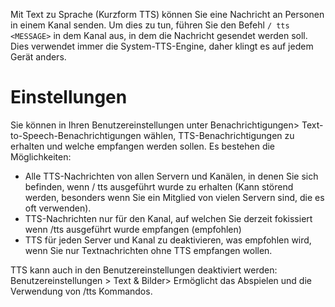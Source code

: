 <!-- TITLE: [DE] Text zu Sprache -->

Mit Text zu Sprache (Kurzform TTS) können Sie eine Nachricht an Personen in einem Kanal senden. Um dies zu tun, führen Sie den Befehl `/ tts <MESSAGE>` in dem Kanal aus, in dem die Nachricht gesendet werden soll. Dies verwendet immer die System-TTS-Engine, daher klingt es auf jedem Gerät anders.

# Einstellungen
Sie können in Ihren Benutzereinstellungen unter Benachrichtigungen> Text-to-Speech-Benachrichtigungen wählen, TTS-Benachrichtigungen zu erhalten und welche empfangen werden sollen. Es bestehen die Möglichkeiten:

* Alle TTS-Nachrichten von allen Servern und Kanälen, in denen Sie sich befinden, wenn / tts ausgeführt wurde zu erhalten (Kann störend werden, besonders wenn Sie ein Mitglied von vielen Servern sind, die es oft verwenden).
* TTS-Nachrichten nur für den Kanal, auf welchen Sie derzeit fokissiert wenn /tts ausgeführt wurde empfangen (empfohlen)
* TTS für jeden Server und Kanal zu deaktivieren, was empfohlen wird, wenn Sie nur Textnachrichten ohne TTS empfangen wollen.

TTS kann auch in den Benutzereinstellungen deaktiviert werden: Benutzereinstellungen > Text & Bilder> Ermöglicht das Abspielen und die Verwendung von /tts Kommandos.
